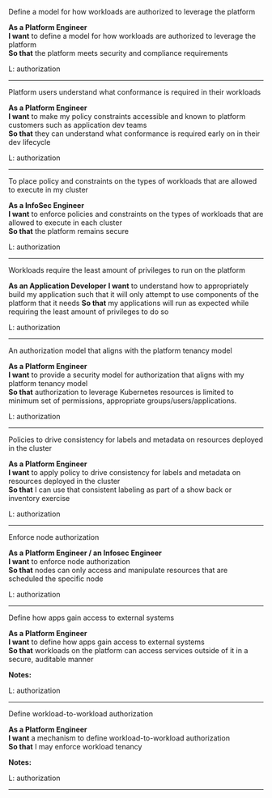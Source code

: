 Define a model for how workloads are authorized to leverage the platform 

**As a Platform Engineer**  
**I want** to define a model for how workloads are authorized to leverage the platform  
**So that** the platform meets security and compliance requirements

L: authorization

---

Platform users understand what conformance is required in their workloads

**As a Platform Engineer**  
**I want** to make my policy constraints accessible and known to platform customers such as application dev teams    
**So that** they can understand what conformance is required early on in their dev lifecycle

L: authorization

---

To place policy and constraints on the types of workloads that are allowed to execute in my cluster 

**As a InfoSec Engineer**  
**I want** to enforce policies and constraints on the types of workloads that are allowed to execute in each cluster  
**So that** the platform remains secure


L: authorization

---

Workloads require the least amount of privileges to run on the platform

**As an Application Developer**
**I want** to understand how to appropriately build my application such that it will only attempt to use components of the platform that it needs
**So that** my applications will run as expected while requiring the least amount of privileges to do so


L: authorization

---

An authorization model that aligns with the platform tenancy model 

**As a Platform Engineer**  
**I want** to provide a security model for authorization that aligns with my platform tenancy model   
**So that** authorization to leverage Kubernetes resources is limited to minimum set of permissions, appropriate groups/users/applications. 


L: authorization

---

Policies to drive consistency for labels and metadata on resources deployed in the cluster 

**As a Platform Engineer**  
**I want** to apply policy to drive consistency for labels and metadata on resources deployed in the cluster   
**So that** I can use that consistent labeling as part of a show back or inventory exercise

L: authorization

---

Enforce node authorization 

**As a Platform Engineer / an Infosec Engineer**  
**I want** to enforce node authorization   
**So that** nodes can only access and manipulate resources that are scheduled the specific node


L: authorization

---

Define how apps gain access to external systems 

**As a Platform Engineer**  
**I want** to define how apps gain access to external systems   
**So that** workloads on the platform can access services outside of it in a secure, auditable manner


**Notes:**

L: authorization

---

Define workload-to-workload authorization  

**As a Platform Engineer**  
**I want** a mechanism to define workload-to-workload authorization    
**So that** I may enforce workload tenancy


**Notes:**

L: authorization

---

